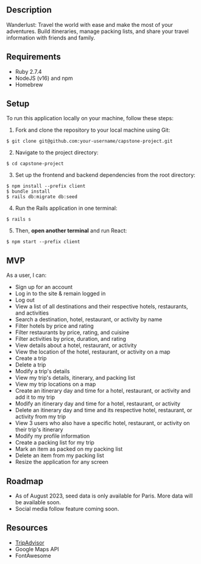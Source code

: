 ## Description

Wanderlust: Travel the world with ease and make the most of your adventures. Build itineraries, manage packing lists, and share your travel information with friends and family.

## Requirements

* Ruby 2.7.4
* NodeJS (v16) and npm
* Homebrew

## Setup

To run this application locally on your machine, follow these steps:

1. Fork and clone the repository to your local machine using Git:

```console
$ git clone git@github.com:your-username/capstone-project.git
```


2. Navigate to the project directory:

```console
$ cd capstone-project
```


3. Set up the frontend and backend dependencies from the root directory:

```console
$ npm install --prefix client
$ bundle install
$ rails db:migrate db:seed
```


4. Run the Rails application in one terminal:

```console
$ rails s
```


5. Then, **open another terminal** and run React:

```console
$ npm start --prefix client
```


## MVP

As a user, I can:

* Sign up for an account
* Log in to the site & remain logged in
* Log out
* View a list of all destinations and their respective hotels, restaurants, and activities
* Search a destination, hotel, restaurant, or activity by name
* Filter hotels by price and rating
* Filter restaurants by price, rating, and cuisine
* Filter activities by price, duration, and rating
* View details about a hotel, restaurant, or activity
* View the location of the hotel, restaurant, or activity on a map
* Create a trip
* Delete a trip
* Modify a trip's details
* View my trip's details, itinerary, and packing list
* View my trip locations on a map
* Create an itinerary day and time for a hotel, restaurant, or activity and add it to my trip
* Modify an itinerary day and time for a hotel, restaurant, or activity
* Delete an itinerary day and time and its respective hotel, restaurant, or activity from my trip
* View 3 users who also have a specific hotel, restaurant, or activity on their trip's itinerary
* Modify my profile information
* Create a packing list for my trip
* Mark an item as packed on my packing list
* Delete an item from my packing list
* Resize the application for any screen


## Roadmap

* As of August 2023, seed data is only available for Paris. More data will be available soon.
* Social media follow feature coming soon.


## Resources

* [TripAdvisor](https://www.tripadvisor.com/)
* Google Maps API
* FontAwesome